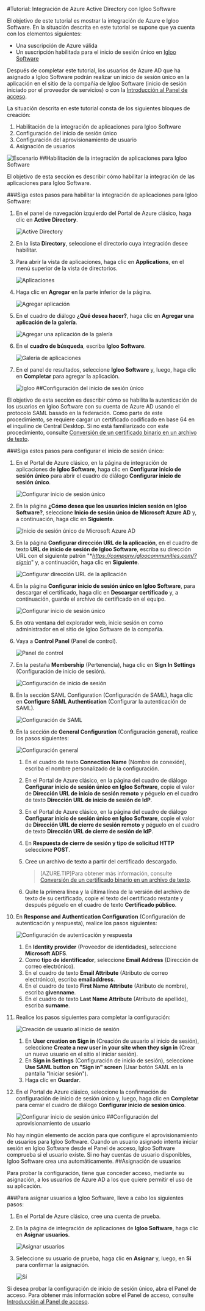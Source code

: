 <properties 
    pageTitle="Tutorial: Integración de Azure Active Directory con Igloo Software | Microsoft Azure" 
    description="Aprenda cómo usar Igloo Software con Azure Active Directory para habilitar el inicio de sesión único, el aprovisionamiento automatizado, etc." 
    services="active-directory" 
    authors="jeevansd"  
    documentationCenter="na" 
    manager="prasannas"/>
<tags 
    ms.service="active-directory" 
    ms.devlang="na" 
    ms.topic="article" 
    ms.tgt_pltfrm="na" 
    ms.workload="identity" 
    ms.date="12/04/2015" 
    ms.author="jeedes" />

#Tutorial: Integración de Azure Active Directory con Igloo Software
  
El objetivo de este tutorial es mostrar la integración de Azure e Igloo Software. En la situación descrita en este tutorial se supone que ya cuenta con los elementos siguientes:

-   Una suscripción de Azure válida
-   Un suscripción habilitada para el inicio de sesión único en [Igloo Software](http://www.igloosoftware.com/)
  
Después de completar este tutorial, los usuarios de Azure AD que ha asignado a Igloo Software podrán realizar un inicio de sesión único en la aplicación en el sitio de la compañía de Igloo Software (inicio de sesión iniciado por el proveedor de servicios) o con la [Introducción al Panel de acceso](active-directory-saas-access-panel-introduction.md).
  
La situación descrita en este tutorial consta de los siguientes bloques de creación:

1.  Habilitación de la integración de aplicaciones para Igloo Software
2.  Configuración del inicio de sesión único
3.  Configuración del aprovisionamiento de usuario
4.  Asignación de usuarios

![Escenario](./media/active-directory-saas-igloo-software-tutorial/IC783961.png "Escenario")
##Habilitación de la integración de aplicaciones para Igloo Software
  
El objetivo de esta sección es describir cómo habilitar la integración de las aplicaciones para Igloo Software.

###Siga estos pasos para habilitar la integración de aplicaciones para Igloo Software:

1.  En el panel de navegación izquierdo del Portal de Azure clásico, haga clic en **Active Directory**.

    ![Active Directory](./media/active-directory-saas-igloo-software-tutorial/IC700993.png "Active Directory")

2.  En la lista **Directory**, seleccione el directorio cuya integración desee habilitar.

3.  Para abrir la vista de aplicaciones, haga clic en **Applications**, en el menú superior de la vista de directorios.

    ![Aplicaciones](./media/active-directory-saas-igloo-software-tutorial/IC700994.png "Aplicaciones")

4.  Haga clic en **Agregar** en la parte inferior de la página.

    ![Agregar aplicación](./media/active-directory-saas-igloo-software-tutorial/IC749321.png "Agregar aplicación")

5.  En el cuadro de diálogo **¿Qué desea hacer?**, haga clic en **Agregar una aplicación de la galería**.

    ![Agregar una aplicación de la galería](./media/active-directory-saas-igloo-software-tutorial/IC749322.png "Agregar una aplicación de la galería")

6.  En el **cuadro de búsqueda**, escriba **Igloo Software**.

    ![Galería de aplicaciones](./media/active-directory-saas-igloo-software-tutorial/IC783962.png "Galería de aplicaciones")

7.  En el panel de resultados, seleccione **Igloo Software** y, luego, haga clic en **Completar** para agregar la aplicación.

    ![Igloo](./media/active-directory-saas-igloo-software-tutorial/IC783963.png "Igloo")
##Configuración del inicio de sesión único
  
El objetivo de esta sección es describir cómo se habilita la autenticación de los usuarios en Igloo Software con su cuenta de Azure AD usando el protocolo SAML basado en la federación. Como parte de este procedimiento, se requiere cargar un certificado codificado en base 64 en el inquilino de Central Desktop. Si no está familiarizado con este procedimiento, consulte [Conversión de un certificado binario en un archivo de texto](http://youtu.be/PlgrzUZ-Y1o).

###Siga estos pasos para configurar el inicio de sesión único:

1.  En el Portal de Azure clásico, en la página de integración de aplicaciones de **Igloo Software**, haga clic en **Configurar inicio de sesión único** para abrir el cuadro de diálogo **Configurar inicio de sesión único**.

    ![Configurar inicio de sesión único](./media/active-directory-saas-igloo-software-tutorial/IC783964.png "Configurar inicio de sesión único")

2.  En la página **¿Cómo desea que los usuarios inicien sesión en Igloo Software?**, seleccione **Inicio de sesión único de Microsoft Azure AD** y, a continuación, haga clic en **Siguiente**.

    ![Inicio de sesión único de Microsoft Azure AD](./media/active-directory-saas-igloo-software-tutorial/IC783965.png "Inicio de sesión único de Microsoft Azure AD")

3.  En la página **Configurar dirección URL de la aplicación**, en el cuadro de texto **URL de inicio de sesión de Igloo Software**, escriba su dirección URL con el siguiente patrón "**https://company.igloocommunities.com/?signin*" y, a continuación, haga clic en **Siguiente**.

    ![Configurar dirección URL de la aplicación](./media/active-directory-saas-igloo-software-tutorial/IC773625.png "Configurar dirección URL de la aplicación")

4.  En la página **Configurar inicio de sesión único en Igloo Software**, para descargar el certificado, haga clic en **Descargar certificado** y, a continuación, guarde el archivo de certificado en el equipo.

    ![Configurar inicio de sesión único](./media/active-directory-saas-igloo-software-tutorial/IC783966.png "Configurar inicio de sesión único")

5.  En otra ventana del explorador web, inicie sesión en como administrador en el sitio de Igloo Software de la compañía.

6.  Vaya a **Control Panel** (Panel de control).

    ![Panel de control](./media/active-directory-saas-igloo-software-tutorial/IC799949.png "Panel de control")

7.  En la pestaña **Membership** (Pertenencia), haga clic en **Sign In Settings** (Configuración de inicio de sesión).

    ![Configuración de inicio de sesión](./media/active-directory-saas-igloo-software-tutorial/IC783968.png "Configuración de inicio de sesión")

8.  En la sección SAML Configuration (Configuración de SAML), haga clic en **Configure SAML Authentication** (Configurar la autenticación de SAML).

    ![Configuración de SAML](./media/active-directory-saas-igloo-software-tutorial/IC783969.png "Configuración de SAML")

9.  En la sección de **General Configuration** (Configuración general), realice los pasos siguientes:

    ![Configuración general](./media/active-directory-saas-igloo-software-tutorial/IC783970.png "Configuración general")

    1.  En el cuadro de texto **Connection Name** (Nombre de conexión), escriba el nombre personalizado de la configuración.
    2.  En el Portal de Azure clásico, en la página del cuadro de diálogo **Configurar inicio de sesión único en Igloo Software**, copie el valor de **Dirección URL de inicio de sesión remoto** y péguelo en el cuadro de texto **Dirección URL de inicio de sesión de IdP**.
    3.  En el Portal de Azure clásico, en la página del cuadro de diálogo **Configurar inicio de sesión único en Igloo Software**, copie el valor de **Dirección URL de cierre de sesión remoto** y péguelo en el cuadro de texto **Dirección URL de cierre de sesión de IdP**.
    4.  En **Respuesta de cierre de sesión y tipo de solicitud HTTP** seleccione **POST**.
    5.  Cree un archivo de texto a partir del certificado descargado.
        
		>[AZURE.TIP]Para obtener más información, consulte [Conversión de un certificado binario en un archivo de texto](http://youtu.be/PlgrzUZ-Y1o).

    6.  Quite la primera línea y la última línea de la versión del archivo de texto de su certificado, copie el texto del certificado restante y después péguelo en el cuadro de texto **Certificado público**.

10. En **Response and Authentication Configuration** (Configuración de autenticación y respuesta), realice los pasos siguientes:

    ![Configuración de autenticación y respuesta](./media/active-directory-saas-igloo-software-tutorial/IC783971.png "Configuración de autenticación y respuesta")

    1.  En **Identity provider** (Proveedor de identidades), seleccione **Microsoft ADFS**.
    2.  Como **tipo de identificador**, seleccione **Email Address** (Dirección de correo electrónico).
    3.  En el cuadro de texto **Email Attribute** (Atributo de correo electrónico), escriba **emailaddress**.
    4.  En el cuadro de texto **First Name Attribute** (Atributo de nombre), escriba **givenname**.
    5.  En el cuadro de texto **Last Name Attribute** (Atributo de apellido), escriba **surname**.

11. Realice los pasos siguientes para completar la configuración:

    ![Creación de usuario al inicio de sesión](./media/active-directory-saas-igloo-software-tutorial/IC783972.png "Creación de usuario al inicio de sesión")

    1.  En **User creation on Sign in** (Creación de usuario al inicio de sesión), seleccione **Create a new user in your site when they sign in** (Crear un nuevo usuario en el sitio al iniciar sesión).
    2.  En **Sign in Settings** (Configuración de inicio de sesión), seleccione **Use SAML button on "Sign in" screen** (Usar botón SAML en la pantalla "Iniciar sesión").
    3.  Haga clic en **Guardar**.

12. En el Portal de Azure clásico, seleccione la confirmación de configuración de inicio de sesión único y, luego, haga clic en **Completar** para cerrar el cuadro de diálogo **Configurar inicio de sesión único**.

    ![Configurar inicio de sesión único](./media/active-directory-saas-igloo-software-tutorial/IC783973.png "Configurar inicio de sesión único")
##Configuración del aprovisionamiento de usuario
  
No hay ningún elemento de acción para que configure el aprovisionamiento de usuarios para Igloo Software. Cuando un usuario asignado intenta iniciar sesión en Igloo Software desde el Panel de acceso, Igloo Software comprueba si el usuario existe. Si no hay cuentas de usuario disponibles, Igloo Software crea una automáticamente.
##Asignación de usuarios
  
Para probar la configuración, tiene que conceder acceso, mediante su asignación, a los usuarios de Azure AD a los que quiere permitir el uso de su aplicación.

###Para asignar usuarios a Igloo Software, lleve a cabo los siguientes pasos:

1.  En el Portal de Azure clásico, cree una cuenta de prueba.

2.  En la página de integración de aplicaciones de **Igloo Software**, haga clic en **Asignar usuarios**.

    ![Asignar usuarios](./media/active-directory-saas-igloo-software-tutorial/IC783974.png "Asignar usuarios")

3.  Seleccione su usuario de prueba, haga clic en **Asignar** y, luego, en **Sí** para confirmar la asignación.

    ![Sí](./media/active-directory-saas-igloo-software-tutorial/IC767830.png "Sí")
  
Si desea probar la configuración de inicio de sesión único, abra el Panel de acceso. Para obtener más información sobre el Panel de acceso, consulte [Introducción al Panel de acceso](active-directory-saas-access-panel-introduction.md).

<!---HONumber=AcomDC_1210_2015-->